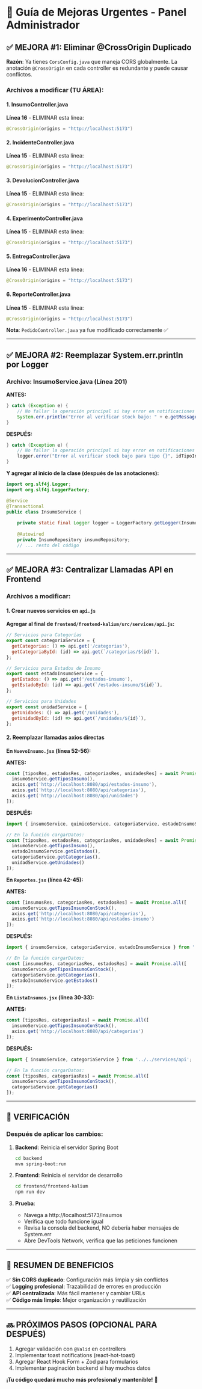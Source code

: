 # 🚀 Guía de Mejoras Urgentes - Panel Administrador

## ✅ MEJORA #1: Eliminar @CrossOrigin Duplicado

**Razón**: Ya tienes `CorsConfig.java` que maneja CORS globalmente. La anotación `@CrossOrigin` en cada controller es redundante y puede causar conflictos.

### Archivos a modificar (TU ÁREA):

#### 1. InsumoController.java
**Línea 16** - ELIMINAR esta línea:
```java
@CrossOrigin(origins = "http://localhost:5173")
```

#### 2. IncidenteController.java  
**Línea 15** - ELIMINAR esta línea:
```java
@CrossOrigin(origins = "http://localhost:5173")
```

#### 3. DevolucionController.java
**Línea 15** - ELIMINAR esta línea:
```java
@CrossOrigin(origins = "http://localhost:5173")
```

#### 4. ExperimentoController.java
**Línea 15** - ELIMINAR esta línea:
```java
@CrossOrigin(origins = "http://localhost:5173")
```

#### 5. EntregaController.java
**Línea 16** - ELIMINAR esta línea:
```java
@CrossOrigin(origins = "http://localhost:5173")
```

#### 6. ReporteController.java
**Línea 15** - ELIMINAR esta línea:
```java
@CrossOrigin(origins = "http://localhost:5173")
```

**Nota**: `PedidoController.java` ya fue modificado correctamente ✅

---

## ✅ MEJORA #2: Reemplazar System.err.println por Logger

### Archivo: InsumoService.java (Línea 201)

**ANTES:**
```java
} catch (Exception e) {
    // No fallar la operación principal si hay error en notificaciones
    System.err.println("Error al verificar stock bajo: " + e.getMessage());
}
```

**DESPUÉS:**
```java
} catch (Exception e) {
    // No fallar la operación principal si hay error en notificaciones
    logger.error("Error al verificar stock bajo para tipo {}", idTipoInsumo, e);
}
```

**Y agregar al inicio de la clase (después de las anotaciones):**
```java
import org.slf4j.Logger;
import org.slf4j.LoggerFactory;

@Service
@Transactional
public class InsumoService {
    
    private static final Logger logger = LoggerFactory.getLogger(InsumoService.class);
    
    @Autowired
    private InsumoRepository insumoRepository;
    // ... resto del código
```

---

## ✅ MEJORA #3: Centralizar Llamadas API en Frontend

### Archivos a modificar:

#### 1. Crear nuevos servicios en `api.js`

**Agregar al final de `frontend/frontend-kalium/src/services/api.js`:**

```javascript
// Servicios para Categorías
export const categoriaService = {
  getCategorias: () => api.get('/categorias'),
  getCategoriaById: (id) => api.get(`/categorias/${id}`),
};

// Servicios para Estados de Insumo
export const estadoInsumoService = {
  getEstados: () => api.get('/estados-insumo'),
  getEstadoById: (id) => api.get(`/estados-insumo/${id}`),
};

// Servicios para Unidades
export const unidadService = {
  getUnidades: () => api.get('/unidades'),
  getUnidadById: (id) => api.get(`/unidades/${id}`),
};
```

#### 2. Reemplazar llamadas axios directas

**En `NuevoInsumo.jsx` (línea 52-56):**

**ANTES:**
```javascript
const [tiposRes, estadosRes, categoriasRes, unidadesRes] = await Promise.all([
  insumoService.getTiposInsumo(),
  axios.get('http://localhost:8080/api/estados-insumo'),
  axios.get('http://localhost:8080/api/categorias'),
  axios.get('http://localhost:8080/api/unidades')
]);
```

**DESPUÉS:**
```javascript
import { insumoService, quimicoService, categoriaService, estadoInsumoService, unidadService } from '../../services/api';

// En la función cargarDatos:
const [tiposRes, estadosRes, categoriasRes, unidadesRes] = await Promise.all([
  insumoService.getTiposInsumo(),
  estadoInsumoService.getEstados(),
  categoriaService.getCategorias(),
  unidadService.getUnidades()
]);
```

**En `Reportes.jsx` (línea 42-45):**

**ANTES:**
```javascript
const [insumosRes, categoriasRes, estadosRes] = await Promise.all([
  insumoService.getTiposInsumoConStock(),
  axios.get('http://localhost:8080/api/categorias'),
  axios.get('http://localhost:8080/api/estados-insumo')
]);
```

**DESPUÉS:**
```javascript
import { insumoService, categoriaService, estadoInsumoService } from '../../services/api';

// En la función cargarDatos:
const [insumosRes, categoriasRes, estadosRes] = await Promise.all([
  insumoService.getTiposInsumoConStock(),
  categoriaService.getCategorias(),
  estadoInsumoService.getEstados()
]);
```

**En `ListaInsumos.jsx` (línea 30-33):**

**ANTES:**
```javascript
const [tiposRes, categoriasRes] = await Promise.all([
  insumoService.getTiposInsumoConStock(),
  axios.get('http://localhost:8080/api/categorias')
]);
```

**DESPUÉS:**
```javascript
import { insumoService, categoriaService } from '../../services/api';

// En la función cargarDatos:
const [tiposRes, categoriasRes] = await Promise.all([
  insumoService.getTiposInsumoConStock(),
  categoriaService.getCategorias()
]);
```

---

## 🎯 VERIFICACIÓN

### Después de aplicar los cambios:

1. **Backend**: Reinicia el servidor Spring Boot
   ```bash
   cd backend
   mvn spring-boot:run
   ```

2. **Frontend**: Reinicia el servidor de desarrollo
   ```bash
   cd frontend/frontend-kalium
   npm run dev
   ```

3. **Prueba**:
   - Navega a http://localhost:5173/insumos
   - Verifica que todo funcione igual
   - Revisa la consola del backend, NO debería haber mensajes de System.err
   - Abre DevTools Network, verifica que las peticiones funcionen

---

## 📝 RESUMEN DE BENEFICIOS

✅ **Sin CORS duplicado**: Configuración más limpia y sin conflictos  
✅ **Logging profesional**: Trazabilidad de errores en producción  
✅ **API centralizada**: Más fácil mantener y cambiar URLs  
✅ **Código más limpio**: Mejor organización y reutilización  

---

## 🔜 PRÓXIMOS PASOS (OPCIONAL PARA DESPUÉS)

1. Agregar validación con `@Valid` en controllers
2. Implementar toast notifications (react-hot-toast)
3. Agregar React Hook Form + Zod para formularios
4. Implementar paginación backend si hay muchos datos

**¡Tu código quedará mucho más profesional y mantenible!** 💪

